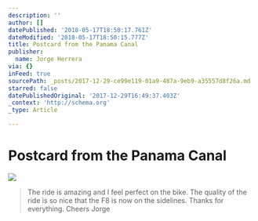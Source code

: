 ```yaml
---
description: ''
author: []
datePublished: '2018-05-17T18:50:17.761Z'
dateModified: '2018-05-17T18:50:15.777Z'
title: Postcard from the Panama Canal
publisher:
  name: Jorge Herrera
via: {}
inFeed: true
sourcePath: _posts/2017-12-29-ce99e119-01a9-487a-9eb9-a35557d8f26a.md
starred: false
datePublishedOriginal: '2017-12-29T16:49:37.403Z'
_context: 'http://schema.org'
_type: Article

---
```

# Postcard from the Panama Canal
![](https://the-grid-user-content.s3-us-west-2.amazonaws.com/e0d3e43f-ea90-4637-8403-43ed52c78259.jpg)

> The ride is amazing and I feel perfect on the bike. The quality of the ride is so nice that the F8 is now on the sidelines. 
> Thanks for everything.
> Cheers
> Jorge